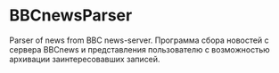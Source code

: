 BBCnewsParser
=============

Parser of news from BBC news-server.
Программа сбора новостей с сервера BBCnews и представления пользователю с возможностью архивации заинтересовавших записей.
